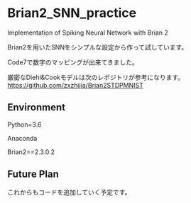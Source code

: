 # Brian2_SNN_practice
Implementation of Spiking Neural Network with Brian 2

Brian2を用いたSNNをシンプルな設定から作って試しています。

Code7で数字のマッピングが出来てきました。

厳密なDiehl&Cookモデルは次のレポジトリが参考になります。
https://github.com/zxzhijia/Brian2STDPMNIST

## Environment

Python=3.6

Anaconda

Brian2==2.3.0.2

## Future Plan
これからもコードを追加していく予定です。
